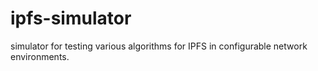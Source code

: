 # ipfs-simulator
simulator for testing various algorithms for IPFS in configurable network environments.
